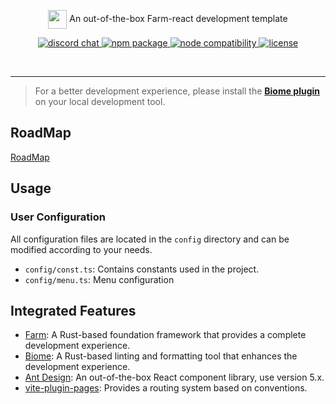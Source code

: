 <div align="center">

<!--   <h3>Farm-react Starter Template</h3> -->
  <p>
    <img src="./src/assets/logo.png" width="30" align="center" />
    An out-of-the-box Farm-react development template
  </p>
  <p align="center">
    <a href="https://discord.gg/mDErq9aFnF">
      <img src="https://img.shields.io/badge/chat-discord-blueviolet?style=flat&logo=discord&colorA=ffe3f5&colorB=711a5f" alt="discord chat" />
    </a>
    <a href="https://npmjs.com/package/@farmfe/core">
      <img src="https://img.shields.io/npm/v/@farmfe/core.svg?style=flat-square&colorA=ffe3f5&colorB=711a5f" alt="npm package">
    </a>
    <a href="https://nodejs.org/en/about/releases/">
      <img src="https://img.shields.io/node/v/@farmfe/core.svg?style=flat-square&colorA=ffe3f5&colorB=711a5f" alt="node compatibility">
    </a>
    <a href="https://github.com/farm-fe/farm/blob/main/LICENSE">
      <img src="https://img.shields.io/npm/l/@farmfe/core?style=flat-square&colorA=ffe3f5&colorB=711a5f" alt="license" />
    </a>
  </p>
  <br/>
</div>

---

> For a better development experience, please install the [**Biome plugin**](https://biomejs.dev/en/reference/vscode/) on your local development tool.
>
## RoadMap

[RoadMap](https://github.com/jstors/farm-react-template/issues/21)

## Usage

### User Configuration

All configuration files are located in the `config` directory and can be modified according to your needs.
- `config/const.ts`: Contains constants used in the project.
- `config/menu.ts`: Menu configuration

## Integrated Features
- [Farm](https://farm-fe.github.io/en/docs/quick-start): A Rust-based foundation framework that provides a complete development experience.
- [Biome](https://biomejs.dev/en/reference/configuration/#javascriptformatterjsxquotestyle): A Rust-based linting and formatting tool that enhances the development experience.
- [Ant Design](https://ant.design/components/overview-cn/): An out-of-the-box React component library, use version 5.x.
- [vite-plugin-pages](https://github.com/hannoeru/vite-plugin-pages?tab=readme-ov-file#react-1): Provides a routing system based on conventions.
